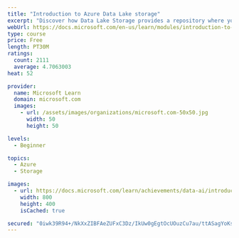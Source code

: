 ```yaml
---
title: "Introduction to Azure Data Lake storage"
excerpt: "Discover how Data Lake Storage provides a repository where you can upload and store unstructured data bringing new efficiencies to processing big data analytics."
webUrl: https://docs.microsoft.com/en-us/learn/modules/introduction-to-azure-data-lake-storage/
type: course
price: Free
length: PT30M
ratings:
  count: 2111
  average: 4.7063003
heat: 52

provider:
  name: Microsoft Learn
  domain: microsoft.com
  images:
    - url: /assets/images/organizations/microsoft.com-50x50.jpg
      width: 50
      height: 50

levels:
  - Beginner

topics:
  - Azure
  - Storage

images:
  - url: https://docs.microsoft.com/learn/achievements/data-ai/introduction-to-azure-data-lake-storage-badge-social.png
    width: 800
    height: 400
    isCached: true

secured: "0iwk39R94+/NkXxZIBFAeZUFxC3Dz/IkUw0gEgtOcUOuzCu7au/ttASagYoKsH+CXbQ1h3SldrWlagSfmBwcGCVoh1697hDRWdPEqi8EADlV2NPyI0HQNdBw8Wo8nu7sVKuudVgX4E7QB7DOQn5/kvqFO2kiVwUkQRrbf4JgQ/qB7mA5mhUPRrbCSbVBNDjLBf9S10h7h2jqYFR5o3pZhc5/X3zf3P98kv+c8Q67muPQ+WydeX2BUn8DTr6uV971/mukyPVpZ4G/W8NHeI0uQb0sq7uoAb8PJw9GrdhSc465cyu9T/VxEsrKtWq3OgPTHu2cpP1y2hJWUelpAzZmJomKK6XiAuGpau2rOhbC8o0TswxSf23sLwA8wWIV2R8jj+KnNA/G46O+15sIoJ8cCcr52LXQfStMTg3498m45mk=;ITtkRQ2cy/eFqt5q1l1IvQ=="
---
```


